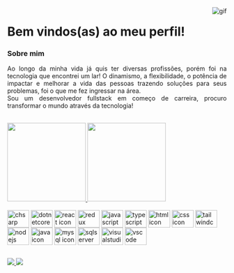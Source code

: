 <img align="right" alt="gif" src="https://64.media.tumblr.com/524643d83a81c9cbcc55dc2f94a474c8/tumblr_muy14dY7mN1qkye9go1_400.gifv"/>

# Bem vindos(as) ao meu perfil!
 
  
### Sobre mim
<p align="justify">
  Ao longo da minha vida já quis ter diversas profissões, porém foi na tecnologia que encontrei um lar! O dinamismo, a flexibilidade, 
  o potência de impactar e melhorar a vida das pessoas trazendo soluções para seus problemas, foi o que me fez ingressar na área. <br>
  Sou um desenvolvedor fullstack em começo de carreira, procuro transformar o mundo através da tecnologia!
</p>  
<br>

<div>
  <a href="https://github.com/JP328"/> 
  <img height="180em" src="https://github-readme-stats.vercel.app/api?username=JP328&show_icons=true&theme=dracula"/>
  <img height="180em" src="https://github-readme-stats.vercel.app/api/top-langs/?username=JP328&layout=compact&theme=dracula"/>
</div>
    

<div style="display: inline-block;">
  <br>
  <img align="center" alt="chsarp icon" height="40" width="50" src="https://cdn.jsdelivr.net/gh/devicons/devicon/icons/csharp/csharp-original.svg"/>
  <img align="center" alt="dotnetcore icon" height="40" width="50" src="https://cdn.jsdelivr.net/gh/devicons/devicon/icons/dotnetcore/dotnetcore-original.svg"/>
  <img align="center" alt="react icon" height="40" width="50" src="https://cdn.jsdelivr.net/gh/devicons/devicon/icons/react/react-original.svg"/>
  <img align="center" alt="redux icon" height="40" width="50" src="https://cdn.jsdelivr.net/gh/devicons/devicon/icons/redux/redux-original.svg"/>
  <img align="center" alt="javascript icon" height="40" width="50" src="https://cdn.jsdelivr.net/gh/devicons/devicon/icons/javascript/javascript-plain.svg"/>
  <img align="center" alt="typescript icon" height="40" width="50" src="https://cdn.jsdelivr.net/gh/devicons/devicon/icons/typescript/typescript-original.svg"/>
  <img align="center" alt="html icon" height="40" width="50" src="https://cdn.jsdelivr.net/gh/devicons/devicon/icons/html5/html5-original.svg"/>
  <img align="center" alt="css icon" height="40" width="50" src="https://cdn.jsdelivr.net/gh/devicons/devicon/icons/css3/css3-original.svg"/>
  <img align="center" alt="tailwindcss icon" height="40" width="50" src="https://cdn.jsdelivr.net/gh/devicons/devicon/icons/tailwindcss/tailwindcss-plain.svg"/>
  <img align="center" alt="nodejs icon" height="40" width="50" src="https://cdn.jsdelivr.net/gh/devicons/devicon/icons/nodejs/nodejs-original.svg"/>
  <img align="center" alt="java icon" height="40" width="50" src="https://cdn.jsdelivr.net/gh/devicons/devicon/icons/java/java-original-wordmark.svg"/>
  <img align="center" alt="mysql icon" height="40" width="50" src="https://cdn.jsdelivr.net/gh/devicons/devicon/icons/mysql/mysql-original-wordmark.svg"/>
  <img align="center" alt="sqlserver icon" height="40" width="50" src="https://cdn.jsdelivr.net/gh/devicons/devicon/icons/microsoftsqlserver/microsoftsqlserver-plain-wordmark.svg"/>
  <img align="center" alt="visualstudio icon" height="40" width="50" src="https://cdn.jsdelivr.net/gh/devicons/devicon/icons/visualstudio/visualstudio-plain.svg"/>
  <img align="center" alt="vscode icon" height="40" width="50" src="https://cdn.jsdelivr.net/gh/devicons/devicon/icons/vscode/vscode-original.svg"/>
</div>

##
<div>
  <a href="https://www.linkedin.com/in/joaopedrodamaia/" target="_blank">
    <img src="https://img.shields.io/badge/LinkedIn-0077B5?style=for-the-badge&logo=linkedin&logoColor=white" />
  </a>
  
  <a href="mailto:joaopedrodamaia04@gmail.com" target="_blank">
    <img src="https://img.shields.io/badge/Gmail-D14836?style=for-the-badge&logo=gmail&logoColor=white" />
  </a>
</div>






